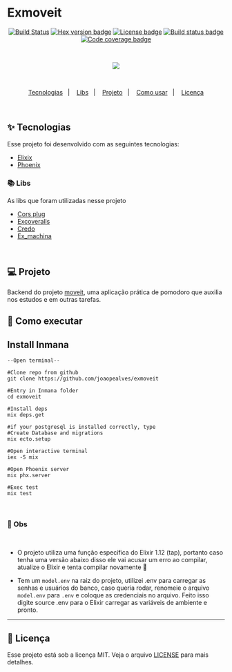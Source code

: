 # Exmoveit

<div align="center">

[![Build Status](https://github.com/phoenixframework/phoenix/workflows/CI/badge.svg)](https://github.com/joaopealves/exmoveit/actions/workflows/gigalixir-cd.yml/badge.svg)
[![Hex version badge](https://img.shields.io/hexpm/v/repo_example.svg)](https://hex.pm/packages/repo_example)
[![License badge](https://img.shields.io/hexpm/l/repo_example.svg)](https://github.com/surgeventures/repo-example-elixir/blob/master/LICENSE.md)
[![Build status badge](https://img.shields.io/circleci/project/github/surgeventures/repo-example-elixir/master.svg)](https://circleci.com/gh/surgeventures/repo-example-elixir/tree/master)
[![Code coverage badge](https://img.shields.io/codecov/c/github/joaopealves/exmoveit/master.svg)](https://codecov.io/gh/surgeventures/repo-example-elixir/branch/master)

</div>
&nbsp;
<p align="center"><img src="https://www.vectorlogo.zone/logos/elixir-lang/elixir-lang-ar21.svg"/></p>

&nbsp;

<p align="center">
  <a href="#techs">Tecnologias</a>&nbsp;&nbsp;&nbsp;|&nbsp;&nbsp;&nbsp;
  <a href="#libs">Libs</a>&nbsp;&nbsp;&nbsp;|&nbsp;&nbsp;&nbsp;
  <a href="#project">Projeto</a>&nbsp;&nbsp;&nbsp;|&nbsp;&nbsp;&nbsp;
  <a href="#how-use">Como usar</a>&nbsp;&nbsp;&nbsp;|&nbsp;&nbsp;&nbsp;
  <a href="#mit">Licença</a>
</p>
&nbsp;&nbsp;&nbsp;
<div id="techs"></div>

## ✨ Tecnologias

Esse projeto foi desenvolvido com as seguintes tecnologias:

- [Elixix](https://elixir-lang.org/)
- [Phoenix](https://phoenixframework.org/)
</div>

<div id="libs"></div>

### 📚 Libs

As libs que foram utilizadas nesse projeto

- [Cors plug](https://hexdocs.pm/cors_plug/)
- [Excoveralls](https://hexdocs.pm/excoveralls/readme.html)
- [Credo](https://github.com/rrrene/credo)
- [Ex_machina](https://hexdocs.pm/ex_machina/readme.html)

&nbsp;&nbsp;&nbsp;

<div id="project"></div>

## 💻 Projeto

Backend do projeto [moveit](https://github.com/joaopealves/moveit), uma aplicação prática de pomodoro que auxilia nos estudos e em outras tarefas.

<div id="how-use"></div>

## 🚀 Como executar

## Install Inmana

    --Open terminal--

    #Clone repo from github
    git clone https://github.com/joaopealves/exmoveit

    #Entry in Inmana folder
    cd exmoveit

    #Install deps
    mix deps.get

    #if your postgresql is installed correctly, type
    #Create Database and migrations
    mix ecto.setup

    #Open interactive terminal
    iex -S mix

    #Open Phoenix server
    mix phx.server

    #Exec test
    mix test

</br>

### 🛑 Obs

&nbsp;

- O projeto utiliza uma função específica do Elixir 1.12 (tap), portanto caso tenha uma versão abaixo disso ele vai acusar um erro ao compilar, atualize o Elixir e tenta compilar novamente 💜

- Tem um `model.env` na raiz do projeto, utilizei .env para carregar as senhas e usuários do banco, caso queria rodar, renomeie o arquivo `model.env` para `.env` e coloque as credenciais no arquivo. Feito isso digite source .env para o Elixir carregar as variáveis de ambiente e pronto.

---

<div id="mit"></div>

## 📄 Licença

Esse projeto está sob a licença MIT. Veja o arquivo [LICENSE](LICENSE.md) para mais detalhes.

